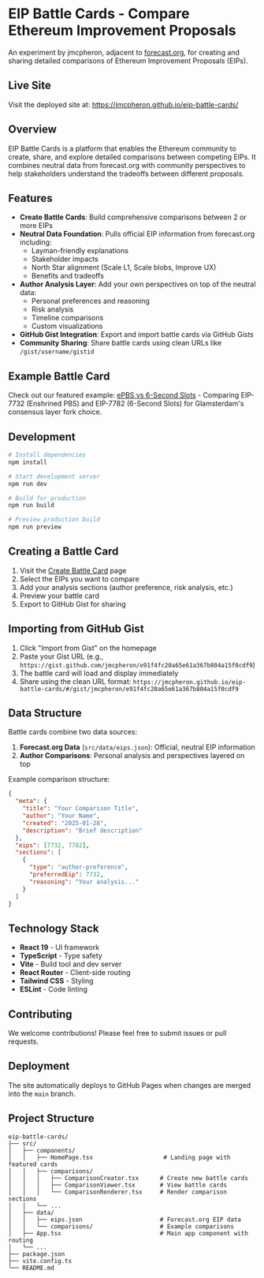 # EIP Battle Cards - Compare Ethereum Improvement Proposals

An experiment by jmcpheron, adjacent to [forecast.org](https://forecast.org), for creating and sharing detailed comparisons of Ethereum Improvement Proposals (EIPs).

## Live Site

Visit the deployed site at: https://jmcpheron.github.io/eip-battle-cards/

## Overview

EIP Battle Cards is a platform that enables the Ethereum community to create, share, and explore detailed comparisons between competing EIPs. It combines neutral data from forecast.org with community perspectives to help stakeholders understand the tradeoffs between different proposals.

## Features

- **Create Battle Cards**: Build comprehensive comparisons between 2 or more EIPs
- **Neutral Data Foundation**: Pulls official EIP information from forecast.org including:
  - Layman-friendly explanations
  - Stakeholder impacts
  - North Star alignment (Scale L1, Scale blobs, Improve UX)
  - Benefits and tradeoffs
- **Author Analysis Layer**: Add your own perspectives on top of the neutral data:
  - Personal preferences and reasoning
  - Risk analysis
  - Timeline comparisons
  - Custom visualizations
- **GitHub Gist Integration**: Export and import battle cards via GitHub Gists
- **Community Sharing**: Share battle cards using clean URLs like `/gist/username/gistid`

## Example Battle Card

Check out our featured example: [ePBS vs 6-Second Slots](https://jmcpheron.github.io/eip-battle-cards/#/compare/example) - Comparing EIP-7732 (Enshrined PBS) and EIP-7782 (6-Second Slots) for Glamsterdam's consensus layer fork choice.

## Development

```bash
# Install dependencies
npm install

# Start development server
npm run dev

# Build for production
npm run build

# Preview production build
npm run preview
```

## Creating a Battle Card

1. Visit the [Create Battle Card](https://jmcpheron.github.io/eip-battle-cards/#/compare/new) page
2. Select the EIPs you want to compare
3. Add your analysis sections (author preference, risk analysis, etc.)
4. Preview your battle card
5. Export to GitHub Gist for sharing

## Importing from GitHub Gist

1. Click "Import from Gist" on the homepage
2. Paste your Gist URL (e.g., `https://gist.github.com/jmcpheron/e91f4fc20a65e61a367b804a15f0cdf9`)
3. The battle card will load and display immediately
4. Share using the clean URL format: `https://jmcpheron.github.io/eip-battle-cards/#/gist/jmcpheron/e91f4fc20a65e61a367b804a15f0cdf9`

## Data Structure

Battle cards combine two data sources:

1. **Forecast.org Data** (`src/data/eips.json`): Official, neutral EIP information
2. **Author Comparisons**: Personal analysis and perspectives layered on top

Example comparison structure:
```json
{
  "meta": {
    "title": "Your Comparison Title",
    "author": "Your Name",
    "created": "2025-01-28",
    "description": "Brief description"
  },
  "eips": [7732, 7782],
  "sections": [
    {
      "type": "author-preference",
      "preferredEip": 7732,
      "reasoning": "Your analysis..."
    }
  ]
}
```

## Technology Stack

- **React 19** - UI framework
- **TypeScript** - Type safety
- **Vite** - Build tool and dev server
- **React Router** - Client-side routing
- **Tailwind CSS** - Styling
- **ESLint** - Code linting

## Contributing

We welcome contributions! Please feel free to submit issues or pull requests.

## Deployment

The site automatically deploys to GitHub Pages when changes are merged into the `main` branch.

## Project Structure

```
eip-battle-cards/
├── src/
│   ├── components/
│   │   ├── HomePage.tsx                    # Landing page with featured cards
│   │   ├── comparisons/
│   │   │   ├── ComparisonCreator.tsx      # Create new battle cards
│   │   │   ├── ComparisonViewer.tsx       # View battle cards
│   │   │   └── ComparisonRenderer.tsx     # Render comparison sections
│   │   └── ...
│   ├── data/
│   │   ├── eips.json                      # Forecast.org EIP data
│   │   └── comparisons/                   # Example comparisons
│   ├── App.tsx                            # Main app component with routing
│   └── ...
├── package.json
├── vite.config.ts
└── README.md
```

